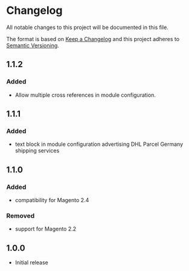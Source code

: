 # Changelog

All notable changes to this project will be documented in this file.

The format is based on [Keep a Changelog](http://keepachangelog.com/en/1.0.0/)
and this project adheres to [Semantic Versioning](http://semver.org/spec/v2.0.0.html).

## 1.1.2

### Added

- Allow multiple cross references in module configuration.

## 1.1.1

### Added

- text block in module configuration advertising DHL Parcel Germany shipping services  

## 1.1.0

### Added

- compatibility for Magento 2.4

### Removed

- support for Magento 2.2

## 1.0.0

- Initial release
